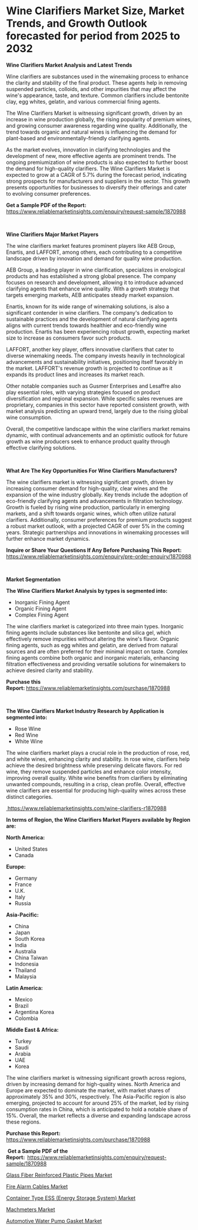 <p><h1>Wine Clarifiers Market Size, Market Trends, and Growth Outlook forecasted for period from 2025 to 2032</h1></p><p><strong>Wine Clarifiers Market Analysis and Latest Trends</strong></p>
<p><p>Wine clarifiers are substances used in the winemaking process to enhance the clarity and stability of the final product. These agents help in removing suspended particles, colloids, and other impurities that may affect the wine's appearance, taste, and texture. Common clarifiers include bentonite clay, egg whites, gelatin, and various commercial fining agents.</p><p>The Wine Clarifiers Market is witnessing significant growth, driven by an increase in wine production globally, the rising popularity of premium wines, and growing consumer awareness regarding wine quality. Additionally, the trend towards organic and natural wines is influencing the demand for plant-based and environmentally-friendly clarifying agents.</p><p>As the market evolves, innovation in clarifying technologies and the development of new, more effective agents are prominent trends. The ongoing premiumization of wine products is also expected to further boost the demand for high-quality clarifiers. The Wine Clarifiers Market is expected to grow at a CAGR of 5.7% during the forecast period, indicating strong prospects for manufacturers and suppliers in the sector. This growth presents opportunities for businesses to diversify their offerings and cater to evolving consumer preferences.</p></p>
<p><strong>Get a Sample PDF of the Report:&nbsp;</strong> <a href="https://www.reliablemarketinsights.com/enquiry/request-sample/1870988?utm_campaign=2176&utm_medium=2&utm_source=Github&utm_content=ia&utm_term=31012025&utm_id=wine-clarifiers">https://www.reliablemarketinsights.com/enquiry/request-sample/1870988</a></p>
<p>&nbsp;</p>
<p><strong>Wine Clarifiers Major Market Players</strong></p>
<p><p>The wine clarifiers market features prominent players like AEB Group, Enartis, and LAFFORT, among others, each contributing to a competitive landscape driven by innovation and demand for quality wine production.</p><p>AEB Group, a leading player in wine clarification, specializes in enological products and has established a strong global presence. The company focuses on research and development, allowing it to introduce advanced clarifying agents that enhance wine quality. With a growth strategy that targets emerging markets, AEB anticipates steady market expansion.</p><p>Enartis, known for its wide range of winemaking solutions, is also a significant contender in wine clarifiers. The company's dedication to sustainable practices and the development of natural clarifying agents aligns with current trends towards healthier and eco-friendly wine production. Enartis has been experiencing robust growth, expecting market size to increase as consumers favor such products.</p><p>LAFFORT, another key player, offers innovative clarifiers that cater to diverse winemaking needs. The company invests heavily in technological advancements and sustainability initiatives, positioning itself favorably in the market. LAFFORT's revenue growth is projected to continue as it expands its product lines and increases its market reach.</p><p>Other notable companies such as Gusmer Enterprises and Lesaffre also play essential roles, with varying strategies focused on product diversification and regional expansion. While specific sales revenues are proprietary, companies in this sector have reported consistent growth, with market analysis predicting an upward trend, largely due to the rising global wine consumption.</p><p>Overall, the competitive landscape within the wine clarifiers market remains dynamic, with continual advancements and an optimistic outlook for future growth as wine producers seek to enhance product quality through effective clarifying solutions.</p></p>
<p>&nbsp;</p>
<p><strong>What Are The Key Opportunities For Wine Clarifiers Manufacturers?</strong></p>
<p><p>The wine clarifiers market is witnessing significant growth, driven by increasing consumer demand for high-quality, clear wines and the expansion of the wine industry globally. Key trends include the adoption of eco-friendly clarifying agents and advancements in filtration technology. Growth is fueled by rising wine production, particularly in emerging markets, and a shift towards organic wines, which often utilize natural clarifiers. Additionally, consumer preferences for premium products suggest a robust market outlook, with a projected CAGR of over 5% in the coming years. Strategic partnerships and innovations in winemaking processes will further enhance market dynamics.</p></p>
<p><strong>Inquire or Share Your Questions If Any Before Purchasing This Report:</strong> <a href="https://www.reliablemarketinsights.com/enquiry/pre-order-enquiry/1870988?utm_campaign=2176&utm_medium=2&utm_source=Github&utm_content=ia&utm_term=31012025&utm_id=wine-clarifiers">https://www.reliablemarketinsights.com/enquiry/pre-order-enquiry/1870988</a></p>
<p>&nbsp;</p>
<p><strong>Market Segmentation</strong></p>
<p><strong>The Wine Clarifiers Market Analysis by types is segmented into:</strong></p>
<p><ul><li>Inorganic Fining Agent</li><li>Organic Fining Agent</li><li>Complex Fining Agent</li></ul></p>
<p><p>The wine clarifiers market is categorized into three main types. Inorganic fining agents include substances like bentonite and silica gel, which effectively remove impurities without altering the wine's flavor. Organic fining agents, such as egg whites and gelatin, are derived from natural sources and are often preferred for their minimal impact on taste. Complex fining agents combine both organic and inorganic materials, enhancing filtration effectiveness and providing versatile solutions for winemakers to achieve desired clarity and stability.</p></p>
<p><strong>Purchase this Report:&nbsp;</strong><a href="https://www.reliablemarketinsights.com/purchase/1870988?utm_campaign=2176&utm_medium=2&utm_source=Github&utm_content=ia&utm_term=31012025&utm_id=wine-clarifiers">https://www.reliablemarketinsights.com/purchase/1870988</a></p>
<p>&nbsp;</p>
<p><strong>The Wine Clarifiers Market Industry Research by Application is segmented into:</strong></p>
<p><ul><li>Rose Wine</li><li>Red Wine</li><li>White Wine</li></ul></p>
<p><p>The wine clarifiers market plays a crucial role in the production of rose, red, and white wines, enhancing clarity and stability. In rose wine, clarifiers help achieve the desired brightness while preserving delicate flavors. For red wine, they remove suspended particles and enhance color intensity, improving overall quality. White wine benefits from clarifiers by eliminating unwanted compounds, resulting in a crisp, clean profile. Overall, effective wine clarifiers are essential for producing high-quality wines across these distinct categories.</p></p>
<p><a href="https://www.reliablemarketinsights.com/wine-clarifiers-r1870988?utm_campaign=2176&utm_medium=2&utm_source=Github&utm_content=ia&utm_term=31012025&utm_id=wine-clarifiers">&nbsp;https://www.reliablemarketinsights.com/wine-clarifiers-r1870988</a></p>
<p><strong>In terms of Region, the Wine Clarifiers Market Players available by Region are:</strong></p>
<p>
    <p> <strong> North America: </strong>
        <ul>
            <li>United States</li>
            <li>Canada</li>
        </ul>
        </p> 
    <p> <strong> Europe: </strong>
        <ul>
            <li>Germany</li>
            <li>France</li>
            <li>U.K.</li>
            <li>Italy</li>
            <li>Russia</li>
        </ul>
        </p> 
    <p> <strong> Asia-Pacific: </strong>
        <ul>
            <li>China</li>
            <li>Japan</li>
            <li>South Korea</li>
            <li>India</li>
            <li>Australia</li>
            <li>China Taiwan</li>
            <li>Indonesia</li>
            <li>Thailand</li>
            <li>Malaysia</li>
        </ul>
        </p> 
    <p> <strong> Latin America: </strong>
        <ul>
            <li>Mexico</li>
            <li>Brazil</li>
            <li>Argentina Korea</li>
            <li>Colombia</li>
        </ul>
        </p> 
    <p> <strong> Middle East & Africa: </strong>
        <ul>
            <li>Turkey</li>
            <li>Saudi</li>
            <li>Arabia</li>
            <li>UAE</li>
            <li>Korea</li>
        </ul>
    </p>
    </p>
<p><p>The wine clarifiers market is witnessing significant growth across regions, driven by increasing demand for high-quality wines. North America and Europe are expected to dominate the market, with market shares of approximately 35% and 30%, respectively. The Asia-Pacific region is also emerging, projected to account for around 25% of the market, led by rising consumption rates in China, which is anticipated to hold a notable share of 15%. Overall, the market reflects a diverse and expanding landscape across these regions.</p></p>
<p><strong>Purchase this Report: </strong><a href="https://www.reliablemarketinsights.com/purchase/1870988?utm_campaign=2176&utm_medium=2&utm_source=Github&utm_content=ia&utm_term=31012025&utm_id=wine-clarifiers">https://www.reliablemarketinsights.com/purchase/1870988</a></p>
<p>&nbsp;<strong>Get a Sample PDF of the Report:&nbsp;&nbsp;</strong><a href="https://www.reliablemarketinsights.com/enquiry/request-sample/1870988?utm_campaign=2176&utm_medium=2&utm_source=Github&utm_content=ia&utm_term=31012025&utm_id=wine-clarifiers">https://www.reliablemarketinsights.com/enquiry/request-sample/1870988</a></p>
<p><strong></strong></p>
<p><p><a href="https://www.linkedin.com/pulse/projected-cagr-52-report-glass-fiber-reinforced-plastic-pipes-fkiif?utm_campaign=2176&utm_medium=2&utm_source=Github&utm_content=ia&utm_term=31012025&utm_id=wine-clarifiers">Glass Fiber Reinforced Plastic Pipes Market</a></p><p><a href="https://github.com/klindsey95/Market-Research-Report-List-1/blob/main/fire-alarm-cables-market.md?utm_campaign=2176&utm_medium=2&utm_source=Github&utm_content=ia&utm_term=31012025&utm_id=wine-clarifiers">Fire Alarm Cables Market</a></p><p><a href="https://www.linkedin.com/pulse/forecasting-container-type-ess-energy-storage-system-market-haskc?utm_campaign=2176&utm_medium=2&utm_source=Github&utm_content=ia&utm_term=31012025&utm_id=wine-clarifiers">Container Type ESS (Energy Storage System) Market</a></p><p><a href="https://www.linkedin.com/pulse/machmeters-market-research-key-insights-driving-growth-tsvcf?utm_campaign=2176&utm_medium=2&utm_source=Github&utm_content=ia&utm_term=31012025&utm_id=wine-clarifiers">Machmeters Market</a></p><p><a href="https://www.linkedin.com/pulse/automotive-water-pump-gasket-market-size-share-growth-analysis-k7okc?utm_campaign=2176&utm_medium=2&utm_source=Github&utm_content=ia&utm_term=31012025&utm_id=wine-clarifiers">Automotive Water Pump Gasket Market</a></p></p>